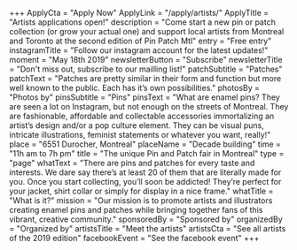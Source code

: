 +++
ApplyCta = "Apply Now"
ApplyLink = "/apply/artists/"
ApplyTitle = "Artists applications open!"
description = "Come start a new pin or patch collection (or grow your actual one) and support local artists from Montreal and Toronto at the second edition of Pin Patch Mtl"
entry = "Free entry"
instagramTitle = "Follow our instagram account for the latest updates!"
moment = "May 18th 2019"
newsletterButton = "Subscribe"
newsletterTitle = "Don't miss out, subscribe to our mailling list!"
patchSubtitle = "Patches"
patchText = "Patches are pretty similar in their form and function but more well known to the public. Each has it’s own possibilities."
photosBy = "Photos by"
pinsSubtitle = "Pins"
pinsText = "What are enamel pins? They are seen a lot on Instagram, but not enough on the streets of Montreal. They are fashionable, affordable and collectable accessories immortalizing an artist’s design and/or a pop culture element. They can be visual puns, intricate illustrations, feminist statements or whatever you want, really!"
place = "6551 Durocher, Montreal"
placeName = "Decade building"
time = "11h am to 7h pm"
title = "The unique Pin and Patch fair in Montreal"
type = "page"
whatText = "There are pins and patches for every taste and interests. We dare say there’s at least 20 of them that are literally made for you. Once you start collecting, you’ll soon be addicted! They’re perfect for your jacket, shirt collar or simply for display in a nice frame."
whatTitle = "What is it?"
mission = "Our mission is to promote artists and illustrators creating enamel pins and patches while bringing together fans of this vibrant, creative community."
sponsoredBy = "Sponsored by"
organizedBy = "Organized by"
artistsTitle = "Meet the artists"
artistsCta = "See all artists of the 2019 edition"
facebookEvent = "See the facebook event"
+++
